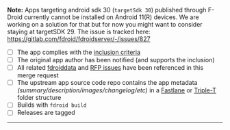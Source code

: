 **Note:** Apps targeting android sdk 30 (`targetSdk 30`) published through F-Droid currently cannot be installed on Android 11(R) devices.
We are working on a solution for that but for now you might want to consider staying at targetSDK 29. The issue is tracked here: https://gitlab.com/fdroid/fdroidserver/-/issues/827

* [ ] The app complies with the [inclusion criteria](https://f-droid.org/docs/Inclusion_Policy)
* [ ] The original app author has been notified (and supports the inclusion)
* [ ] All related [fdroiddata](https://gitlab.com/fdroid/fdroiddata/issues) and [RFP issues](https://gitlab.com/fdroid/rfp/issues) have been referenced in this merge request
* [ ] The upstream app source code repo contains the app metadata _(summary/description/images/changelog/etc)_ in a [Fastlane](https://gitlab.com/snippets/1895688) or [Triple-T](https://gitlab.com/snippets/1901490) folder structure
* [ ] Builds with `fdroid build`
* [ ] Releases are tagged

---------------------

